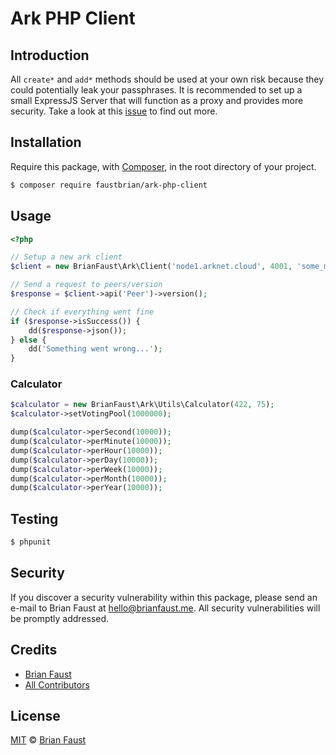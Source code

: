# Ark PHP Client

## Introduction

All `create*` and `add*` methods should be used at your own risk because they could potentially leak your passphrases. It is recommended to set up a small ExpressJS Server that will function as a proxy and provides more security.
 Take a look at this [issue](https://github.com/faustbrian/Ark-PHP-Client/issues/3) to find out more.

## Installation

Require this package, with [Composer](https://getcomposer.org/), in the root directory of your project.

``` bash
$ composer require faustbrian/ark-php-client
```

## Usage

``` php
<?php

// Setup a new ark client
$client = new BrianFaust\Ark\Client('node1.arknet.cloud', 4001, 'some_magical_nethash', '1.0.1');

// Send a request to peers/version
$response = $client->api('Peer')->version();

// Check if everything went fine
if ($response->isSuccess()) {
    dd($response->json());
} else {
    dd('Something went wrong...');
}
```

### Calculator

```php
$calculator = new BrianFaust\Ark\Utils\Calculator(422, 75);
$calculator->setVotingPool(1000000);

dump($calculator->perSecond(10000));
dump($calculator->perMinute(10000));
dump($calculator->perHour(10000));
dump($calculator->perDay(10000));
dump($calculator->perWeek(10000));
dump($calculator->perMonth(10000));
dump($calculator->perYear(10000));
```

## Testing

``` bash
$ phpunit
```

## Security

If you discover a security vulnerability within this package, please send an e-mail to Brian Faust at hello@brianfaust.me. All security vulnerabilities will be promptly addressed.

## Credits

- [Brian Faust](https://github.com/faustbrian)
- [All Contributors](../../contributors)

## License

[MIT](LICENSE) © [Brian Faust](https://brianfaust.me)
